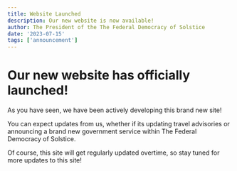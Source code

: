 ```yaml
---
title: Website Launched
description: Our new website is now available!
author: The President of the The Federal Democracy of Solstice
date: '2023-07-15'
tags: ['announcement']
---
```

# Our new website has officially launched!
As you have seen, we have been actively developing this brand new site!

You can expect updates from us, whether if its updating travel advisories or announcing a brand new government service within The Federal Democracy of Solstice.

Of course, this site will get regularly updated overtime, so stay tuned for more updates to this site!
